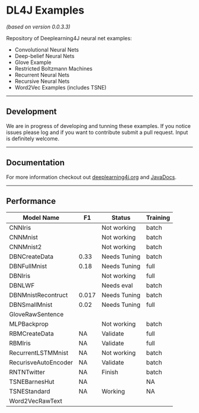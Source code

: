 DL4J Examples 
=========================
*(based on version 0.0.3.3)*

Repository of Deeplearning4J neural net examples:

- Convolutional Neural Nets
- Deep-belief Neural Nets
- Glove Example
- Restricted Boltzmann Machines
- Recurrent Neural Nets
- Recursive Neural Nets
- Word2Vec Examples (includes TSNE)

---
## Development
We are in progress of developing and tunning these examples. If you notice issues please log and if you want to contribute submit a pull request. Input is definitely welcome.

---
## Documentation
For more information checkout out [deeplearning4j.org](http://deeplearning4j.org/) and [JavaDocs](http://deeplearning4j.org/doc/).

---
## Performance

| **Model Name**      | **F1** | **Status**   | **Training**  |
|---------------------|--------|--------------|---------------|
| CNNIris             |        | Not working  | batch         |
| CNNMnist            |        | Not working  | batch         |
| CNNMnist2           |        | Not working  | batch         | 
| DBNCreateData       | 0.33   | Needs Tuning | batch         |          	
| DBNFullMnist        | 0.18   | Needs Tuning | full          |
| DBNIris             |        | Not working  | full          |
| DBNLWF              |        | Needs eval   | batch         |
| DBNMnistRecontruct  | 0.017  | Needs Tuning | batch         |
| DBNSmallMnist       | 0.02   | Needs Tuning | full          |
| GloveRawSentence    |        |              |               |
| MLPBackprop         |        | Not working  | batch         |
| RBMCreateData	      | NA     | Validate     | full          |
| RBMIris             | NA     | Validate     | full          |
| RecurrentLSTMMnist  | NA     | Not working  | batch         |
| RecurisveAutoEncoder| NA     | Validate     | batch         |
| RNTNTwitter         | NA     | Finish       | batch         |
| TSNEBarnesHut       | NA     |              | NA            |
| TSNEStandard        | NA     | Working      | NA            |
| Word2VecRawText     |        |              |               |
    
    

